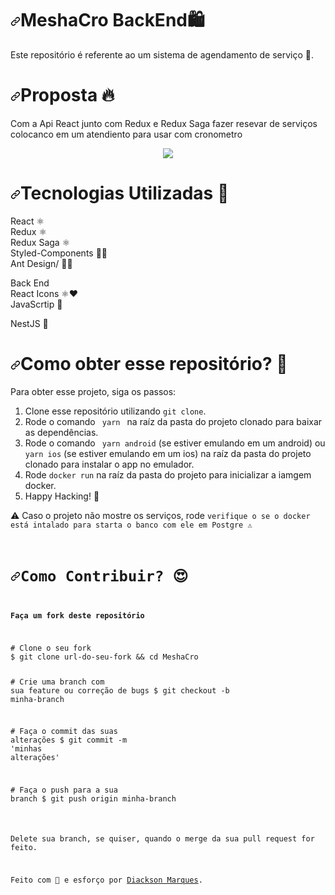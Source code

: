 <div class="Box-body px-5 pb-5">
</p>
<h1><a id="user-content-MeshaCro-️" class="anchor" aria-hidden="true" href="#MeshaCro-️"><svg class="octicon octicon-link" viewBox="0 0 16 16" version="1.1" width="16" height="16" aria-hidden="true"><path fill-rule="evenodd" d="M7.775 3.275a.75.75 0 001.06 1.06l1.25-1.25a2 2 0 112.83 2.83l-2.5 2.5a2 2 0 01-2.83 0 .75.75 0 00-1.06 1.06 3.5 3.5 0 004.95 0l2.5-2.5a3.5 3.5 0 00-4.95-4.95l-1.25 1.25zm-4.69 9.64a2 2 0 010-2.83l2.5-2.5a2 2 0 012.83 0 .75.75 0 001.06-1.06 3.5 3.5 0 00-4.95 0l-2.5 2.5a3.5 3.5 0 004.95 4.95l1.25-1.25a.75.75 0 00-1.06-1.06l-1.25 1.25a2 2 0 01-2.83 0z"></path></svg></a>MeshaCro BackEnd<g-emoji class="g-emoji" alias="shopping" fallback-src="https://github.githubassets.com/images/icons/emoji/unicode/1f6cd.png">🛍️</g-emoji></h1>
<p>Este repositório é referente ao um sistema de agendamento de serviço <g-emoji class="g-emoji" alias="rocket" fallback-src="https://github.githubassets.com/images/icons/emoji/unicode/1f680.png">🚀</g-emoji>.</p>
<h1><a id="user-content-proposta-" class="anchor" aria-hidden="true" href="#proposta-"><svg class="octicon octicon-link" viewBox="0 0 16 16" version="1.1" width="16" height="16" aria-hidden="true"><path fill-rule="evenodd" d="M7.775 3.275a.75.75 0 001.06 1.06l1.25-1.25a2 2 0 112.83 2.83l-2.5 2.5a2 2 0 01-2.83 0 .75.75 0 00-1.06 1.06 3.5 3.5 0 004.95 0l2.5-2.5a3.5 3.5 0 00-4.95-4.95l-1.25 1.25zm-4.69 9.64a2 2 0 010-2.83l2.5-2.5a2 2 0 012.83 0 .75.75 0 001.06-1.06 3.5 3.5 0 00-4.95 0l-2.5 2.5a3.5 3.5 0 004.95 4.95l1.25-1.25a.75.75 0 00-1.06-1.06l-1.25 1.25a2 2 0 01-2.83 0z"></path></svg></a>Proposta <g-emoji class="g-emoji" alias="fire" fallback-src="https://github.githubassets.com/images/icons/emoji/unicode/1f525.png">🔥</g-emoji></h1>
<p>Com a Api React junto com Redux e Redux Saga fazer resevar de serviços colocanco em um atendiento para 
usar com cronometro</p>
<p align="center">
  <a target="_blank" rel="noopener noreferrer" href="/andrecampll/MeshaCro/blob/master/MeshaCro.gif"><img src="/andrecampll/MeshaCro/raw/master/MeshaCro.gif" style="max-width:100%;"></a>
</p>
<h1><a id="user-content-tecnologias-utilizadas-" class="anchor" aria-hidden="true" href="#tecnologias-utilizadas-"><svg class="octicon octicon-link" viewBox="0 0 16 16" version="1.1" width="16" height="16" aria-hidden="true"><path fill-rule="evenodd" d="M7.775 3.275a.75.75 0 001.06 1.06l1.25-1.25a2 2 0 112.83 2.83l-2.5 2.5a2 2 0 01-2.83 0 .75.75 0 00-1.06 1.06 3.5 3.5 0 004.95 0l2.5-2.5a3.5 3.5 0 00-4.95-4.95l-1.25 1.25zm-4.69 9.64a2 2 0 010-2.83l2.5-2.5a2 2 0 012.83 0 .75.75 0 001.06-1.06 3.5 3.5 0 00-4.95 0l-2.5 2.5a3.5 3.5 0 004.95 4.95l1.25-1.25a.75.75 0 00-1.06-1.06l-1.25 1.25a2 2 0 01-2.83 0z"></path></svg></a>Tecnologias Utilizadas <g-emoji class="g-emoji" alias="rocket" fallback-src="https://github.githubassets.com/images/icons/emoji/unicode/1f680.png">🚀</g-emoji></h1>
<p>React <g-emoji class="g-emoji" alias="atom_symbol" fallback-src="https://github.githubassets.com/images/icons/emoji/unicode/269b.png">⚛️</g-emoji> <br>
Redux <g-emoji class="g-emoji" alias="atom_symbol" fallback-src="https://github.githubassets.com/images/icons/emoji/unicode/269b.png">⚛️</g-emoji> <br>
Redux Saga <g-emoji class="g-emoji" alias="atom_symbol" fallback-src="https://github.githubassets.com/images/icons/emoji/unicode/269b.png">⚛️</g-emoji> <br>
Styled-Components 💅🏻 <br>
Ant Design/ 💅🏻 <br>

Back End <br>
React Icons <g-emoji class="g-emoji" alias="atom_symbol" fallback-src="https://github.githubassets.com/images/icons/emoji/unicode/269b.png">⚛️</g-emoji><g-emoji class="g-emoji" alias="heart" fallback-src="https://github.githubassets.com/images/icons/emoji/unicode/2764.png">❤️</g-emoji> <br>
JavaScrtip <g-emoji class="g-emoji" alias="sauropod" fallback-src="https://github.githubassets.com/images/icons/emoji/unicode/1f995.png">🦕</g-emoji></p>
NestJS <g-emoji class="g-emoji" alias="sauropod" fallback-src="https://github.githubassets.com/images/icons/emoji/unicode/1f995.png">🦕</g-emoji></p>
<h1><a id="user-content-como-obter-esse-repositório-" class="anchor" aria-hidden="true" href="#como-obter-esse-repositório-"><svg class="octicon octicon-link" viewBox="0 0 16 16" version="1.1" width="16" height="16" aria-hidden="true"><path fill-rule="evenodd" d="M7.775 3.275a.75.75 0 001.06 1.06l1.25-1.25a2 2 0 112.83 2.83l-2.5 2.5a2 2 0 01-2.83 0 .75.75 0 00-1.06 1.06 3.5 3.5 0 004.95 0l2.5-2.5a3.5 3.5 0 00-4.95-4.95l-1.25 1.25zm-4.69 9.64a2 2 0 010-2.83l2.5-2.5a2 2 0 012.83 0 .75.75 0 001.06-1.06 3.5 3.5 0 00-4.95 0l-2.5 2.5a3.5 3.5 0 004.95 4.95l1.25-1.25a.75.75 0 00-1.06-1.06l-1.25 1.25a2 2 0 01-2.83 0z"></path></svg></a>Como obter esse repositório? <g-emoji class="g-emoji" alias="thinking" fallback-src="https://github.githubassets.com/images/icons/emoji/unicode/1f914.png">🤔</g-emoji></h1>
<p>Para obter esse projeto, siga os passos:</p>
<ol>
<li>Clone esse repositório utilizando <code>git clone</code>.</li>
<li>Rode o comando <code> yarn </code> na raíz da pasta do projeto clonado para baixar as dependências.</li>
<li>Rode o comando <code> yarn android</code> (se estiver emulando em um android) ou <code>yarn ios</code> (se estiver emulando em um ios) na raíz da pasta do projeto clonado para instalar o app no emulador.</li>
<li>Rode <code>docker run</code> na raíz da pasta do projeto para inicializar a iamgem docker.</li>
<li>Happy Hacking! <g-emoji class="g-emoji" alias="rocket" fallback-src="https://github.githubassets.com/images/icons/emoji/unicode/1f680.png">🚀</g-emoji></li>
</ol>
<p><g-emoji class="g-emoji" alias="warning" fallback-src="https://github.githubassets.com/images/icons/emoji/unicode/26a0.png">⚠️</g-emoji> Caso o projeto não mostre os serviços, rode <code>verifique o se o docker está intalado para starta o banco com ele em Postgre <g-emoji class="g-emoji" alias="warning" fallback-src="https://github.githubassets.com/images/icons/emoji/unicode/26a0.png">⚠️</g-emoji></p>
<h1><a id="user-content-como-contribuir-" class="anchor" aria-hidden="true" href="#como-contribuir-"><svg class="octicon octicon-link" viewBox="0 0 16 16" version="1.1" width="16" height="16" aria-hidden="true"><path fill-rule="evenodd" d="M7.775 3.275a.75.75 0 001.06 1.06l1.25-1.25a2 2 0 112.83 2.83l-2.5 2.5a2 2 0 01-2.83 0 .75.75 0 00-1.06 1.06 3.5 3.5 0 004.95 0l2.5-2.5a3.5 3.5 0 00-4.95-4.95l-1.25 1.25zm-4.69 9.64a2 2 0 010-2.83l2.5-2.5a2 2 0 012.83 0 .75.75 0 001.06-1.06 3.5 3.5 0 00-4.95 0l-2.5 2.5a3.5 3.5 0 004.95 4.95l1.25-1.25a.75.75 0 00-1.06-1.06l-1.25 1.25a2 2 0 01-2.83 0z"></path></svg></a>Como Contribuir? <g-emoji class="g-emoji" alias="heart_eyes" fallback-src="https://github.githubassets.com/images/icons/emoji/unicode/1f60d.png">😍</g-emoji></h1>
<p><strong>Faça um fork deste repositório</strong></p>
<div class="highlight highlight-source-shell"><pre><span class="pl-c"><span class="pl-c">#</span> Clone o seu fork</span>
$ git clone url-do-seu-fork <span class="pl-k">&amp;&amp;</span> <span class="pl-c1">cd</span> MeshaCro

<span class="pl-c"><span class="pl-c">#</span> Crie uma branch com sua feature ou correção de bugs</span>
$ git checkout -b minha-branch

<span class="pl-c"><span class="pl-c">#</span> Faça o commit das suas alterações</span>
$ git commit -m <span class="pl-s"><span class="pl-pds">'</span>minhas alterações<span class="pl-pds">'</span></span>

<span class="pl-c"><span class="pl-c">#</span> Faça o push para a sua branch</span>
$ git push origin minha-branch</pre></div>
<p>Delete sua branch, se quiser, quando o merge da sua pull request for feito. <br></p>
<p>Feito com <g-emoji class="g-emoji" alias="purple_heart" fallback-src="https://github.githubassets.com/images/icons/emoji/unicode/1f49c.png">💜 e esforço</g-emoji> por <a href="https://www.linkedin.com/in/diacksonmarques/" rel="nofollow">Diackson Marques</a>.</p>
</article>
      </div>
  </div>
